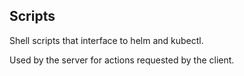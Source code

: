 ## Scripts

Shell scripts that interface to helm and kubectl.

Used by the server for actions requested by the client.
